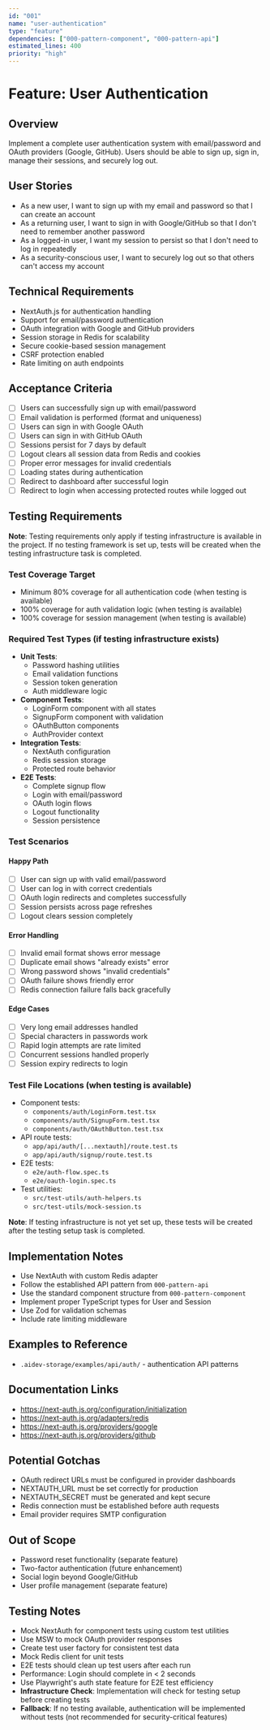 ```yaml
---
id: "001"
name: "user-authentication"
type: "feature"
dependencies: ["000-pattern-component", "000-pattern-api"]
estimated_lines: 400
priority: "high"
---
```


# Feature: User Authentication

## Overview
Implement a complete user authentication system with email/password and OAuth providers (Google, GitHub). Users should be able to sign up, sign in, manage their sessions, and securely log out.

## User Stories
- As a new user, I want to sign up with my email and password so that I can create an account
- As a returning user, I want to sign in with Google/GitHub so that I don't need to remember another password
- As a logged-in user, I want my session to persist so that I don't need to log in repeatedly
- As a security-conscious user, I want to securely log out so that others can't access my account

## Technical Requirements
- NextAuth.js for authentication handling
- Support for email/password authentication
- OAuth integration with Google and GitHub providers
- Session storage in Redis for scalability
- Secure cookie-based session management
- CSRF protection enabled
- Rate limiting on auth endpoints

## Acceptance Criteria
- [ ] Users can successfully sign up with email/password
- [ ] Email validation is performed (format and uniqueness)
- [ ] Users can sign in with Google OAuth
- [ ] Users can sign in with GitHub OAuth
- [ ] Sessions persist for 7 days by default
- [ ] Logout clears all session data from Redis and cookies
- [ ] Proper error messages for invalid credentials
- [ ] Loading states during authentication
- [ ] Redirect to dashboard after successful login
- [ ] Redirect to login when accessing protected routes while logged out

## Testing Requirements

**Note**: Testing requirements only apply if testing infrastructure is available in the project. If no testing framework is set up, tests will be created when the testing infrastructure task is completed.

### Test Coverage Target
- Minimum 80% coverage for all authentication code (when testing is available)
- 100% coverage for auth validation logic (when testing is available)
- 100% coverage for session management (when testing is available)

### Required Test Types (if testing infrastructure exists)
- **Unit Tests**: 
  - Password hashing utilities
  - Email validation functions
  - Session token generation
  - Auth middleware logic
- **Component Tests**: 
  - LoginForm component with all states
  - SignupForm component with validation
  - OAuthButton components
  - AuthProvider context
- **Integration Tests**: 
  - NextAuth configuration
  - Redis session storage
  - Protected route behavior
- **E2E Tests**: 
  - Complete signup flow
  - Login with email/password
  - OAuth login flows
  - Logout functionality
  - Session persistence

### Test Scenarios
#### Happy Path
- [ ] User can sign up with valid email/password
- [ ] User can log in with correct credentials
- [ ] OAuth login redirects and completes successfully
- [ ] Session persists across page refreshes
- [ ] Logout clears session completely

#### Error Handling
- [ ] Invalid email format shows error message
- [ ] Duplicate email shows "already exists" error
- [ ] Wrong password shows "invalid credentials"
- [ ] OAuth failure shows friendly error
- [ ] Redis connection failure falls back gracefully

#### Edge Cases
- [ ] Very long email addresses handled
- [ ] Special characters in passwords work
- [ ] Rapid login attempts are rate limited
- [ ] Concurrent sessions handled properly
- [ ] Session expiry redirects to login

### Test File Locations (when testing is available)
- Component tests: 
  - `components/auth/LoginForm.test.tsx`
  - `components/auth/SignupForm.test.tsx`
  - `components/auth/OAuthButton.test.tsx`
- API route tests: 
  - `app/api/auth/[...nextauth]/route.test.ts`
  - `app/api/auth/signup/route.test.ts`
- E2E tests: 
  - `e2e/auth-flow.spec.ts`
  - `e2e/oauth-login.spec.ts`
- Test utilities: 
  - `src/test-utils/auth-helpers.ts`
  - `src/test-utils/mock-session.ts`

**Note**: If testing infrastructure is not yet set up, these tests will be created after the testing setup task is completed.

## Implementation Notes
- Use NextAuth with custom Redis adapter
- Follow the established API pattern from `000-pattern-api`
- Use the standard component structure from `000-pattern-component`
- Implement proper TypeScript types for User and Session
- Use Zod for validation schemas
- Include rate limiting middleware

## Examples to Reference
- `.aidev-storage/examples/api/auth/` - authentication API patterns

## Documentation Links
- https://next-auth.js.org/configuration/initialization
- https://next-auth.js.org/adapters/redis
- https://next-auth.js.org/providers/google
- https://next-auth.js.org/providers/github

## Potential Gotchas
- OAuth redirect URLs must be configured in provider dashboards
- NEXTAUTH_URL must be set correctly for production
- NEXTAUTH_SECRET must be generated and kept secure
- Redis connection must be established before auth requests
- Email provider requires SMTP configuration

## Out of Scope
- Password reset functionality (separate feature)
- Two-factor authentication (future enhancement)
- Social login beyond Google/GitHub
- User profile management (separate feature)

## Testing Notes
- Mock NextAuth for component tests using custom test utilities
- Use MSW to mock OAuth provider responses
- Create test user factory for consistent test data
- Mock Redis client for unit tests
- E2E tests should clean up test users after each run
- Performance: Login should complete in < 2 seconds
- Use Playwright's auth state feature for E2E test efficiency
- **Infrastructure Check**: Implementation will check for testing setup before creating tests
- **Fallback**: If no testing available, authentication will be implemented without tests (not recommended for security-critical features)